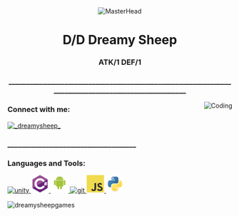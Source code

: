 <div align="center">
  <img src="https://i.redd.it/ddnm7kmznqd71.gif" alt="MasterHead" width="800" height="400">
</div>

<h1 align="center">D/D Dreamy Sheep</h1>
<h3 align="center">ATK/1 DEF/1</h3>
<h3 align="center">______________________________________________________________________________________________________</h3>
<img align="right" alt="Coding" src="https://i.giphy.com/S3thLnRWEpRwq6iDIO.webp">

<h3 align="left">Connect with me:</h3>
<p align="left">
<a href="https://twitter.com/_dreamysheep_" target="blank"><img align="center" src="https://raw.githubusercontent.com/rahuldkjain/github-profile-readme-generator/master/src/images/icons/Social/twitter.svg" alt="_dreamysheep_" height="30" width="40" /></a>
</p>

<h3>_____________________________________</h3>
<h3 align="left">Languages and Tools:</h3>
<p align="left"> <a href="https://unity.com/" target="_blank" rel="noreferrer"> <img src="https://www.vectorlogo.zone/logos/unity3d/unity3d-icon.svg" alt="unity" width="40" height="40"/> </a> <a href="https://www.w3schools.com/cs/" target="_blank" rel="noreferrer"> <img src="https://raw.githubusercontent.com/devicons/devicon/master/icons/csharp/csharp-original.svg" alt="csharp" width="40" height="40"/> </a> <a href="https://developer.android.com" target="_blank" rel="noreferrer"> <img src="https://raw.githubusercontent.com/devicons/devicon/master/icons/android/android-original-wordmark.svg" alt="android" width="40" height="40"/> </a> <a href="https://git-scm.com/" target="_blank" rel="noreferrer"> <img src="https://www.vectorlogo.zone/logos/git-scm/git-scm-icon.svg" alt="git" width="40" height="40"/> </a> <a href="https://developer.mozilla.org/en-US/docs/Web/JavaScript" target="_blank" rel="noreferrer"> <img src="https://raw.githubusercontent.com/devicons/devicon/master/icons/javascript/javascript-original.svg" alt="javascript" width="40" height="40"/> </a> <a href="https://www.python.org" target="_blank" rel="noreferrer"> <img src="https://raw.githubusercontent.com/devicons/devicon/master/icons/python/python-original.svg" alt="python" width="40" height="40"/> </a> </p>

<p><img align="center" src="https://github-readme-stats.vercel.app/api/top-langs?username=dreamysheepgames&show_icons=true&locale=en&layout=compact" alt="dreamysheepgames" /></p>

